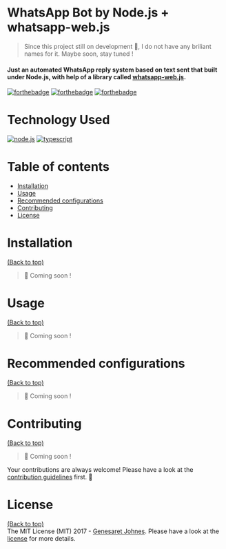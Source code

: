 
# WhatsApp Bot by Node.js + whatsapp-web.js
> Since this project still on development 🚧, I do not have any briliant names for it. Maybe soon, stay tuned !
#### Just an automated WhatsApp reply system based on text sent that built under Node.js, with help of a library called [whatsapp-web.js](https://wwebjs.dev/).

[![forthebadge](https://forthebadge.com/images/badges/made-with-javascript.png)](https://nodejs.org)
[![forthebadge](https://forthebadge.com/images/badges/powered-by-electricity.png)](https://web.pln.co.id/tentang-kami/profil-perusahaan)
[![forthebadge](http://forthebadge.com/images/badges/built-with-love.svg)](http://forthebadge.com)
# Technology Used
<a href='https://nodejs.org' target="_blank"><img alt='node.js' src='https://img.shields.io/badge/Node.js-100000?style=for-the-badge&logo=node.js&logoColor=white&labelColor=60AA50&color=447C42'/></a> <a href='https://www.typescriptlang.org/' target="_blank"><img alt='typescript' src='https://img.shields.io/badge/Typescript-100000?style=for-the-badge&logo=typescript&logoColor=white&labelColor=5094DD&color=5094DD'/></a>


# Table of contents
- [Installation](#installation)
- [Usage](#usage)
- [Recommended configurations](#recommended-configurations)
- [Contributing](#contributing)
- [License](#license)

# Installation
[(Back to top)](#table-of-contents)
> 🚧 Coming soon !

# Usage
[(Back to top)](#table-of-contents)
> 🚧 Coming soon !

# Recommended configurations
[(Back to top)](#table-of-contents)
> 🚧 Coming soon !

# Contributing
[(Back to top)](#table-of-contents)
> 🚧 Coming soon !

Your contributions are always welcome! Please have a look at the [contribution guidelines](CONTRIBUTING.md) first. :tada:

# License
[(Back to top)](#table-of-contents)  
The MIT License (MIT) 2017 - [Genesaret Johnes](https://github.com/gensart-ai/). Please have a look at the [license](LICENSE.md) for more details.
